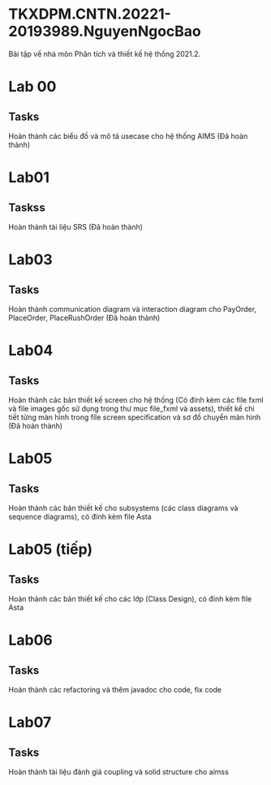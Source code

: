 # TKXDPM.CNTN.20221-20193989.NguyenNgocBao
Bài tập về nhà môn Phân tích và thiết kế hệ thống 2021.2.

# Lab 00
## Tasks
Hoàn thành các biểu đồ và mô tả usecase cho hệ thống AIMS (Đã hoàn thành)

# Lab01
## Taskss
Hoàn thành tài liệu SRS (Đã hoàn thành)

# Lab03
## Tasks
Hoàn thành communication diagram và interaction diagram cho PayOrder, PlaceOrder, PlaceRushOrder (Đã hoàn thành)

# Lab04
## Tasks
Hoàn thành các bản thiết kế screen cho hệ thống (Có đính kèm các file fxml và file images gốc sử dụng trong thư mục file_fxml và assets), thiết kế chi tiết từng màn hình trong file screen specification và sơ đồ chuyển màn hình (Đã hoàn thành)

# Lab05
## Tasks
Hoàn thành các bản thiết kế cho subsystems (các class diagrams và sequence diagrams), có đính kèm file Asta


# Lab05 (tiếp)
## Tasks
Hoàn thành các bản thiết kế cho các lớp (Class Design), có đính kèm file Asta


# Lab06 
## Tasks
Hoàn thành các refactoring và thêm javadoc cho code, fix code

# Lab07 
## Tasks
Hoàn thành tài liệu đánh giá coupling và solid structure cho aimss

